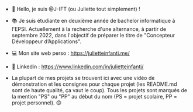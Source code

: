 - 👋 Hello, je suis @J-IFT (ou Juliette tout simplement) !

- 📚 Je suis étudiante en deuxième année de bachelor informatique à l'EPSI. Actuellement à la recherche d'une alternance, à partir de septembre 2022, dans l'objectif de préparer le titre de "Concepteur Développeur d’Applications".

- 💻 Mon site web perso : https://julietteinfanti.me/

- 📎 Linkedin : https://www.linkedin.com/in/julietteinfanti/

- La plupart de mes projets se trouvent ici avec une vidéo de démonstration et les consignes pour chaque projet (les README.md sont de haute qualité, ça vaut le coup). Tous les projets sont marqués de la mention "PS" ou "PP" au début du nom (PS = projet scolaire, PP = projet personnel). 😊
